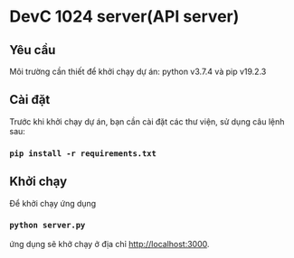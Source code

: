 # DevC 1024 server(API server)
## Yêu cầu
Môi trường cần thiết để khởi chạy dự án:
python v3.7.4 và pip v19.2.3

## Cài đặt
Trước khi khởi chạy dự án, bạn cần cài đặt các thư viện, sử dụng câu lệnh sau:

### `pip install -r requirements.txt` 
## Khởi chạy
Để khởi chạy ứng dụng

### `python server.py`
ứng dụng sẽ khở chạy ở địa chỉ  [http://localhost:3000](http://localhost:3000).


